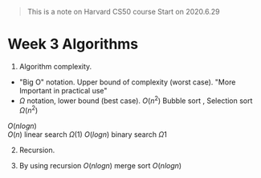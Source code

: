 
> This is a note on Harvard CS50 course
> Start on 2020.6.29

# Week 3 Algorithms
1. Algorithm complexity. 
- "Big O"  notation. Upper bound of complexity (worst case). "More Important in practical use"
- $\Omega$ notation,  lower bound (best case). 
$O(n^2)$ Bubble sort , Selection sort $\Omega(n^2)$

$O(nlogn)$  
$O(n)$ linear search $\Omega (1)$
$O(logn)$ binary search $\Omega 1$

2. Recursion.

3. By using recursion
$O(nlogn)$ merge sort $O(nlogn)$
<!--stackedit_data:
eyJoaXN0b3J5IjpbLTcyNzk5MTEyNiwtMTQ3NzYzNDUzNiwtMT
A0NzI4MjI0MiwtNjk5MTMwMTQ0LDIwNTg4Nzc3MDAsMjgwODU1
NDM4XX0=
-->